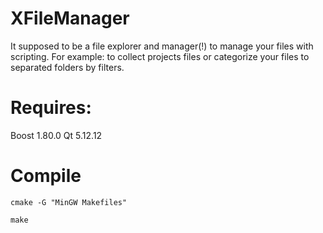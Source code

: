 # XFileManager
It supposed to be a file explorer and manager(!) to manage your files with scripting. For example: to collect projects files or categorize your files to separated folders by filters.   
 

# Requires:
Boost 1.80.0
Qt 5.12.12

# Compile

```
cmake -G "MinGW Makefiles"
```

```
make 
```
